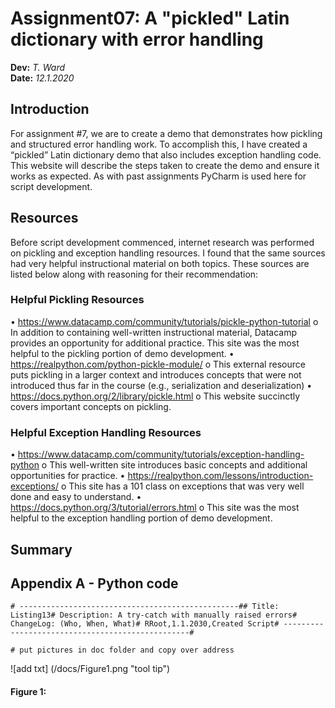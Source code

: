 # Assignment07:  A "pickled" Latin dictionary with error handling
**Dev:** *T. Ward*   
**Date:** *12.1.2020*

## Introduction 
For assignment #7, we are to create a demo that demonstrates how pickling and structured error handling work.  To accomplish this, I have created a “pickled” Latin dictionary demo that also includes exception handling code.  This website will describe the steps taken to create the demo and ensure it works as expected.  As with past assignments PyCharm is used here for script development.

## Resources
Before script development commenced, internet research was performed on pickling and exception handling resources.   I found that the same sources had very helpful instructional material on both topics.  These sources are listed below along with reasoning for their recommendation: 

### Helpful Pickling Resources
•	https://www.datacamp.com/community/tutorials/pickle-python-tutorial
  o	In addition to containing well-written instructional material, Datacamp provides an opportunity for additional practice.  This site was the most helpful to the pickling portion of demo development.
•	https://realpython.com/python-pickle-module/
  o	This external resource puts pickling in a larger context and introduces concepts that were not introduced thus far in the course (e.g., serialization and deserialization)
•	https://docs.python.org/2/library/pickle.html
  o	This website succinctly covers important concepts on pickling.

### Helpful Exception Handling Resources
•	https://www.datacamp.com/community/tutorials/exception-handling-python 
  o	This well-written site introduces basic concepts and additional opportunities for practice.
•	https://realpython.com/lessons/introduction-exceptions/
  o	This site has a 101 class on exceptions that was very well done and easy to understand.
•	https://docs.python.org/3/tutorial/errors.html
  o	This site was the most helpful to the exception handling portion of demo development. 

## Summary

## Appendix A - Python code


```
# -------------------------------------------------## Title: Listing13# Description: A try-catch with manually raised errors# ChangeLog: (Who, When, What)# RRoot,1.1.2030,Created Script# -------------------------------------------------#

# put pictures in doc folder and copy over address

```

![add txt] (/docs/Figure1.png "tool tip")
#### Figure 1: 
